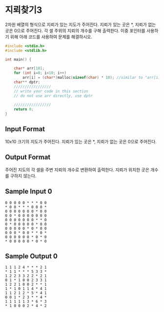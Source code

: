 # 지뢰찾기3

2차원 배열의 형식으로 지뢰가 있는 지도가 주어진다.
지뢰가 있는 곳은 *, 지뢰가 없는 곳은 0으로 주어진다.
각 셀 주위의 지뢰의 개수를 구해 출력한다.
이중 포인터를 사용하기 위해 아래 코드를 사용하여 문제를 해결하시오.

```c
#include <stdio.h>
#include <stdlib.h>

int main() {
	
    char* arr[10];
    for (int i=0; i<10; i++)
    	arr[i] = (char*)malloc(sizeof(char) * 10); //similar to "arr[i] = char arr2[10]"
    char** dptr;
    /////////////////
    // write your code in this section
    // do not use arr directly, use dptr
    
    /////////////////
    return 0;
}
```

## Input Format

10x10 크기의 지도가 주어진다.
지뢰가 있는 곳은 *, 지뢰가 없는 곳은 0으로 주어진다.

## Output Format

주어진 지도의 각 셀을 주변 지뢰의 개수로 변환하여 출력한다.
지뢰가 위치한 곳은 개수를 구하지 않는다.

## Sample Input 0
```
0 0 0 0 0 * * * 0 0
* 0 0 * * * 0 0 0 *
0 0 0 0 0 0 0 * 0 0
0 0 * 0 0 0 0 0 0 0
0 0 0 0 0 0 0 * * 0
0 * 0 0 0 0 0 * 0 0
0 0 0 0 0 * 0 * 0 0
0 0 0 * 0 0 * * 0 *
0 0 0 0 0 0 * 0 * 0
* 0 0 0 0 0 * 0 * 0
```
## Sample Output 0
```
1 1 1 2 4 * * * 2 1 
* 1 1 * * * 5 3 3 * 
1 2 2 3 3 2 2 * 2 1 
0 1 * 1 0 0 2 3 3 1 
1 2 2 1 0 0 2 * * 1 
1 * 1 0 1 1 4 * 4 1 
1 1 2 1 2 * 5 * 4 1 
0 0 1 * 2 3 * * 4 * 
1 1 1 1 1 3 * 6 * 3 
* 1 0 0 0 2 * 4 * 2 
```